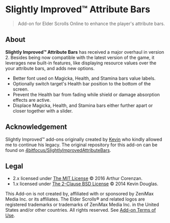 # Slightly Improved™ Attribute Bars

> Add-on for Elder Scrolls Online to enhance the player's attribute bars.

## About

**Slightly Improved™ Attribute Bars** has received a major overhaul in version 2. Besides being now compatible with the latest version of the game, it leverages new built-in features, like displaying resource values over the your attribute bars, and adds new options.

- Better font used on Magicka, Health, and Stamina bars value labels.
- Optionally switch target's Health bar position to the bottom of the screen.
- Prevent the Health bar from fading while shield or damage absorption effects are active.
- Displace Magicka, Health, and Stamina bars either further apart or closer together with a slider.

## Acknowledgement

Slightly Improved™ add-ons originally created by [Kevin](http://www.esoui.com/forums/member.php?action=getinfo&userid=1084) who kindly allowed me to continue his legacy. The original repository for this add-on can be found on [4bitfocus/SlightlyImprovedAttributeBars](https://github.com/4bitfocus/SlightlyImprovedAttributeBars).

## Legal

- 2.x licensed under [The MIT License](LICENSE.md) © 2016 Arthur Corenzan.
- 1.x licensed under [The 2-Clause BSD License](LICENSE.md) © 2014 Kevin Douglas.

This Add-on is not created by, affiliated with or sponsored by ZeniMax Media Inc. or its affiliates. The Elder Scrolls® and related logos are registered trademarks or trademarks of ZeniMax Media Inc. in the United States and/or other countries. All rights reserved. See [Add-on Terms of Use](https://account.elderscrollsonline.com/add-on-terms).

